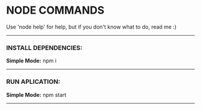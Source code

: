 # NODE COMMANDS

Use 'node help' for help, but if you don't know what to do, read me :)

---

### INSTALL DEPENDENCIES:

**Simple Mode:**
npm i


---

### RUN APLICATION:

**Simple Mode:**
npm start

---
